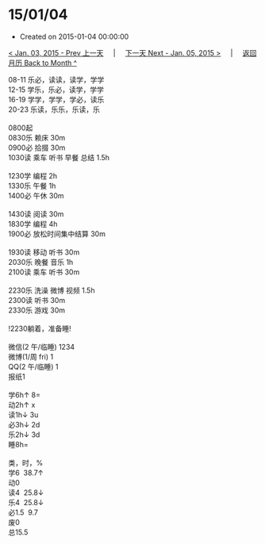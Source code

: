 # 15/01/04

- Created on 2015-01-04 00:00:00

[< Jan. 03, 2015 - Prev 上一天](/lifelogs/2015/01/d03.md) &nbsp; &nbsp; | &nbsp; &nbsp; [下一天 Next - Jan. 05, 2015 >](/lifelogs/2015/01/d05.md) &nbsp; &nbsp; |  &nbsp; &nbsp; [返回月历 Back to Month ^](/lifelogs/2015/01/index.md)
<br/><div>08-11 乐必，读读，读学，学学</div><div>12-15 学乐，乐必，读学，学学</div><div>16-19 学学，学学，学必，读乐</div><div>20-23 乐读，乐乐，乐读，乐</div><div><br/></div><div>0800起</div><div>0830乐 赖床 30m</div><div>0900必 拾掇 30m</div><div>1030读 乘车 听书 早餐 总结 1.5h</div><div><br/></div><div>1230学 编程 2h</div><div>1330乐 午餐 1h</div><div>1400必 午休 30m</div><div><br/></div><div>1430读 阅读 30m</div><div>1830学 编程 4h</div><div>1900必 放松时间集中结算 30m</div><div><br/></div><div>1930读 移动 听书 30m</div><div>2030乐 晚餐 音乐 1h</div><div>2100读 乘车 听书 30m</div><div><br/></div><div>2230乐 洗澡 微博 视频 1.5h</div><div>2300读 听书 30m</div><div>2330乐 游戏 30m</div><div><br/></div><div>!2230躺着，准备睡!</div><div><br/></div><div>微信(2 午/临睡) 1234</div><div>微博(1/周 fri) 1</div><div>QQ(2 午/临睡) 1</div><div>报纸1</div><div><br/></div><div>学6h↑ 8=</div><div>动2h↑ x</div><div>读1h↓ 3u</div><div>必3h↓ 2d</div><div>乐2h↓ 3d</div><div>睡8h=</div><div><br/></div><div>类，时，%</div><div>学6  38.7↑</div><div>动0</div><div>读4  25.8↓</div><div>乐4  25.8↓</div><div>必1.5  9.7</div><div>废0</div><div>总15.5</div>
